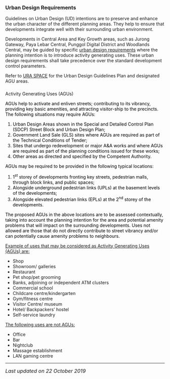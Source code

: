 ### Urban Design Requirements

Guidelines on Urban Design (UD) intentions are to preserve and enhance
the urban character of the different planning areas. They help to ensure
that developments integrate well with their surrounding urban
environment.

Developments in Central Area and Key Growth areas, such as Jurong
Gateway, Paya Lebar Central, Punggol Digital District and Woodlands
Central, may be guided by specific
<a href="https://www.ura.gov.sg/Corporate/Guidelines/Urban-Design"
target="_blank">urban design requirements</a> where the planning
intention is to introduce activity generating uses. These urban design
requirements shall take precedence over the standard development control
parameters.

Refer to <a
href="https://www.ura.gov.sg/Corporate/Guidelines/Urban-Design/URA-SPACE/UD-URA-SPACE"
target="_blank">URA SPACE</a><span style="color: red;"> </span>for the
Urban Design Guidelines Plan and designated AGU areas.

### 

<a href="#AGUs" class="collapsible collapsed"
data-toggle="collapse"></a>

Activity Generating Uses (AGUs)

<span style="color: black;">AGUs help to activate and enliven streets;
contributing to its vibrancy, providing key basic amenities, and
attracting visitor-ship to the precincts. The following situations may
require AGUs:</span>

1.  <span style="color: black;">Urban Design Areas shown in the Special
    and Detailed Control Plan (SDCP) Street Block and Urban Design
    Plan;</span>
2.  <span style="color: black;">Government Land Sale (GLS) sites where
    AGUs are required as part of the Technical Conditions of Tender;
    </span>
3.  <span style="color: black;">Sites that undergo redevelopment or
    major A&A works and where AGUs are required as part of the planning
    conditions issued for these works; </span>
4.  <span style="color: black;">Other areas as directed and specified by
    the Competent Authority.</span>

<span style="color: black;">AGUs may be required to be provided in the
following typical locations:</span>

1.  <span style="color: black;">1<sup>st</sup> storey of developments
    fronting key streets, pedestrian malls, through block links, and
    public spaces;</span>
2.  <span style="color: black;">Alongside underground pedestrian links
    (UPLs) at the basement levels of the developments; </span>
3.  <span style="color: black;">Alongside elevated pedestrian links
    (EPLs) at the 2<sup>nd</sup> storey of the developments.</span>

<span style="color: black;">The proposed AGUs in the above locations are
to be assessed contextually, taking into account the planning intention
for the area and potential amenity problems that will impact on the
surrounding developments. Uses not allowed are those that do not
directly contribute to street vibrancy and/or can potentially cause
amenity problems to neighbours.</span>

<span style="text-decoration: underline;">Example of uses that may be
considered as Activity Generating Uses (AGUs) are:</span>

-   Shop
-   Showroom/ galleries 
-   Restaurant
-   Pet shop/pet grooming
-   Banks, adjoining or independent ATM clusters
-   Commercial school
-   Childcare centre/kindergarten
-   Gym/fitness centre
-   Visitor Centre/ museum
-   Hotel/ Backpackers’ hostel
-   Self-service laundry

<span style="text-decoration: underline;">The following uses are not
AGUs:</span>

-   Office
-   Bar
-   Nightclub
-   Massage establishment
-   LAN gaming centre

------------------------------------------------------------------------

*<span style="font-size: 16px;">Last updated on 22 October 2019</span>*
